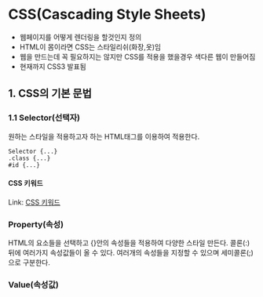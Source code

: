 # CSS(Cascading Style Sheets)
- 웹페이지를 어떻게 렌더링을 할것인지 정의
- HTML이 몸이라면 CSS는 스타일리쉬(화장,옷)임
- 웹을 만드는데 꼭 필요하지는 않지만 CSS를 적용을 했을경우 색다른 웹이 만들어짐
- 현재까지 CSS3 발표됨

## 1. CSS의 기본 문법

### 1.1 Selector(선택자)
원하는 스타일을 적용하고자 하는 HTML태그를 이용하여 적용한다.

```
Selector {...}
.class {...}
#id {...}
```

#### CSS 키워드
Link: [CSS 키워드](https://developer.mozilla.org/ko/docs/Web/CSS/Reference)


### Property(속성)
HTML의 요소들을 선택하고 {}안의 속성들을 적용하여 다양한 스타일 만든다.
콜론(:)뒤에 여러가지 속성값들이 올 수 있다.
여러개의 속성들을 지정할 수 있으며 세미콜론(;)으로 구분한다.

### Value(속성값)
